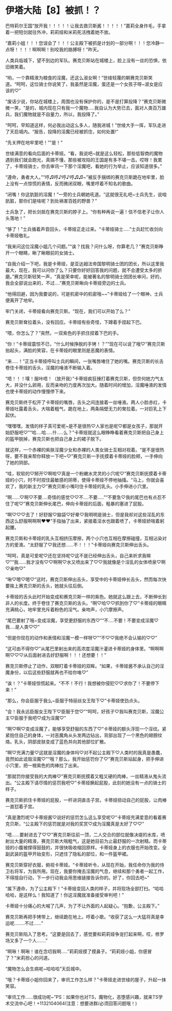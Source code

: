 # 伊塔大陆【8】被抓！？

巴特莉尔王国“放开我！！！！！让我去救贝斯酱！！！！！”嘉莉全身炸毛，手拿着一把短剑就往外冲，莉莉娅和米莉死活拽着她不放。

“嘉莉小姐！！！您误会了！！！公主殿下被抓是计划的一部分啊！！！您冷静一点呀！！！！啊啊啊！别咬我的胳膊呀！”昨天。

人类兵临城下，望不到边的军队。赛克贝斯站在城楼上，脸上没有一丝的恐惧，依旧微笑着。

“哟，一个靠精液为粮食的淫魔，还这么淑女啊！”世绫轻蔑的朝赛克贝斯笑道。“呵呵，这位骑士你说笑了，我虽然是淫魔，蛋还是一个女孩子呀~淑女是应该的♡”

“废话少说，你站在城楼上，周围也没有保护你的，是不是打算投降？”赛克贝斯微微一笑，“是的，城内现在只有我一个魔物…..我自认为大势已去，面对人类百万雄兵，我们魔物就是不自量力，所以，我投降了。”

“呵呵，早知道这样，何必我出动这么多人，随我进城！”世绫大手一挥，军队走进了天启城内。“报告，投降的淫魔已经被抓住，如何处置!”

“先关押在地牢里吧！”“是！”

世绫满意的看向后面的卡蒂娅。“看，我说吧~就是这么轻松，那些低智商的魔物遇到我们就会跑光，真搞不懂，那些被攻陷的王国是有多不堪一击。哎呀！我累了，卡蒂娅骑士，你去审讯一下那个淫魔吧，看她的行为举止，应该知道很多。”

“遵命，勇者大人。”“哼♫哼♪哼♪哼♫♫~”被反手捆绑的赛克贝斯跪在地牢里，脸上没有一点惊慌的表情，反而微闭双眼，嘴里哼着不知名的歌曲。

“闭嘴！你这肮脏的淫魔！”一旁的士兵朝她吼道。“这就很无礼吧~士兵先生，说咱肮脏，那你们是啥呢？到处祸害百姓的野兽？”

士兵急了，把长剑抵在赛克贝斯的脖子上。“你有种再说一遍！信不信老子让你人头落地！”

“够了！”士兵循着声音回头，卡蒂娅正走过来。“卡蒂娅骑士…..”士兵赶忙收剑向卡蒂娅敬礼。

“我来问这位淫魔小姐几个问题。”“诶？找我？问什么呀，你算老几？”赛克贝斯睁开一个眼睛，瞅了瞅眼前的女骑士。

“自我介绍一下吧，我是卡蒂娅，是亚达姆法帝国黎明骑士团的团长，所以这里我最大，现在，我可以问你了么？只要你好好回答我的问题，就不会遭受太多的折磨。”赛克贝斯轻笑一声，“真是荣幸呢，能被著名的黎明骑士团团长审问，好的，我会全部说出来的，不过….”赛克贝斯瞅向卡蒂娅旁边的士兵。

“他得回避，因为我要说的，可是机密中的机密哦~~”卡蒂娅给了一个眼神，士兵便离开了地牢。

牢门关闭，卡蒂娅看向赛克贝斯。“现在，我们可以开始了么？”

赛克贝斯耷拉着头，没有回应。卡蒂娅有些奇怪，下蹲着手捏起下巴。

“喂，你怎么了？”突然，一双紫色的手抓住捏着下巴的手。

“你！”卡蒂娅震惊不已，“什么时候挣脱的手铐！？”“现在可以说了哦♡”赛克贝斯抬起头，满脸的笑容，在卡蒂娅的眼里则是恶魔的表情。

“来…..！”正当卡蒂娅呼叫士兵的瞬间，一张嘴唇堵住了她的嘴。赛克贝斯的长舌卷住卡蒂娅的舌头，淫魔的唾液不断输入着。

“唔！！！噗！服咔唔！（放开我）”卡蒂娅疯狂捶打着赛克贝斯，但奈何她力气太大，并没什么卵用，反而亲吻的力度再次加大。随着时间的增加，淫魔唾液的发情也使卡蒂娅的动作慢慢停下来。

赛克贝斯终于松开了卡蒂娅的嘴唇，舌头之间连接着一丝唾液。两人小脸赤红，卡蒂娅吐露着舌头，大喘着粗气，跪在地上，两条隔壁无力的耷拉着。一对巨乳上下起伏。

“嘿嘿嘿，发情的样子真可爱呢~是不是很热♡人家也是呢♡都是女孩子，那就开始舒服吧♡”“哈….哈…..什…..么？”卡蒂娅就这么眼睁睁看着赛克贝斯把自己身上的盔甲脱掉，赛克贝斯也把自己身上的裙子脱下。

就这样，一个赤裸的紫肤淫魔少女和赤裸的人类女骑士互相对视着。“是不是很热呀，要不我来帮你释放一下吧~♡”赛克贝斯一手抚摸着卡蒂娅的脸颊，一手伸向了她的阴部。

“哇，软软的♡掰开♡啊啦♡真是一个粉嫩水灵灵的小穴呢♡”赛克贝斯抚摸着卡蒂娅的小穴，时不时捏住最敏感的阴蒂，使得卡蒂娅不停地抽搐。“马上，你就会喜欢了，我的新主力♡”赛克贝斯小嘴叼住卡蒂娅的乳头。小手伸进小穴里。

“啊……♡啊♡不要….奇怪的感觉♡♡不….不要…..”“不要急♡我的尾巴也有点忍不住了呢♡”赛克贝斯伸长尾巴，伸向卡蒂娅的后面，粗暴的塞进了屁股。

“啊♡♡♡去了！好舒服♡脑袋♡好晕♡我明明是骑士，但是我却对这些淫乱的东西这么舒服啊啊啊❤❤”手指抽了出来，紧接着淫水也跟着喷了，卡蒂娅娇喘着躬起腰。

赛克贝斯和卡蒂娅的乳头互相挤压摩擦，两个小穴也互相在摩擦碰撞，互相沾染对方的爱液。“太舒服了♡我还想……不！！！”卡蒂娅向赛克贝斯伸出舌头。

“呵呵，真是可爱呢♡还在坚持呢♡这不是已经伸出舌头，自己来祈求我嘛♡”“我……我才没有♡♡啊啊♡水又喷出来了♡♡我就像是个淫乱的女体喷泉♡啊♡亲吻♡”

“啾♡嗯♡嗯♡”这时，赛克贝斯伸出舌头，享受中的卡蒂娅伸长舌头，然而每次快要挨上赛克贝斯的舌头，她就头往后倒。

卡蒂娅的舌头此时开始变成和赛克贝斯一样的紫色。她就这么跟上去，不断伸长到非人的长度。终于卷住了赛克贝斯的舌头。“啊♡哈♡♡抓到你了♡”卡蒂娅的眼睛充满桃心，地牢里充斥着粉色的淫气。亲吻声，小穴摩擦声。

“尾巴要射了哦~变成淫魔，享受更舒服的东西♡”“不….不要！不要变成淫魔♡我….是人类♡♡”

“但是你现在的动作和表情和淫魔一模一样呀♡”“不♡♡我绝不会认输的♡♡”

“这可由不得你♡”从尾巴里射出来的高浓度淫魔汁灌进卡蒂娅的身体里。“啊啊啊啊♡♡♡从后面射进去好舒服啊！！！还想要！！”

赛克贝斯停止了动作，双眼盯着卡蒂娅的双眸。“如果，卡蒂娅酱不承认自己的淫魔身份，以后这些舒服就再也不给你咯♡”

“诶！？”卡蒂娅惊慌起来。“不不！不行！我想被你侵犯♡♡求你了！不要停下来！”

“那么，你会臣服于我么~臣服于特丽丝女王陛下♡”卡蒂娅使劲点头。

“会！我永远臣服女王陛下♡臣服于您♡”“呵呵，好孩子♡我叫赛克贝斯，淫魔公主♡臣服于我吧♡成为淫魔♡”

“啊♡啊♡变成淫魔了，能够享受舒服的东西了♡”卡蒂娅的额头浮现一个淫纹。紧紧抱住自己的身体，一对恶魔角从头发两边钻出，背部出现了一个黑色的翅膀纹烙。乳头，阴部皮肤变成了蓝色并向其他部位扩散。

“啊♡充满力量♡这就是淫魔的身体吗♡对不起公主殿下♡人类时的我真是愚蠢，竟然如此诋毁淫魔♡”“哦？那么，我开始惩罚你了♡”赛克贝斯站起身，把手伸进小穴里，把一根紫色的肉棒拉了出来。

“那就罚你接受我的大肉棒♡”赛克贝斯抚摸着又粗又硬的肉棒，一丝精液从鬼头流出。“公主殿下请尽情的惩罚我吧♡”卡蒂娅撅起屁股，此刻的她没有一点的骑士的样子。

赛克贝斯抓住卡蒂娅的屁股，一杆进洞直击子宫。卡蒂娅扭动自己的屁股，让肉棒一直怼着子宫。

“真是激烈呢♡卡蒂娅酱♡说好的惩罚怎么这么享受呢♡”卡蒂娅充满爱意的看着赛克贝斯，“公主殿下的惩罚就是对我的奖赏♡成为淫魔真是太好了♡♡”

“唔……要射进去了♡♡”赛克贝斯往前一顶，二人交合的部位就像决堤的水库，喷射出大量的精液，赛克贝斯大喘粗气，这是她目前为止最舒服的一次射精。而卡蒂娅的小腹被撑得鼓鼓的，并很快吸收缩回原样。卡蒂娅身上的衣服也开始改变。全副武装的盔甲开始变形，只遮住了隐私的部位，和一件盔甲裙。

赛克贝斯穿好衣服，俯视卡蒂娅。“卡蒂娅听令，从现在开始，我任命你为我的侍卫右将军，为我所用。现在，我要你掩去淫魔的气息，继续和那个勇者一起工作，不得擅自行动，下一步行动我会用思维链接告诉你的。好了，你回去吧~”

“属下遵命，为了公主殿下！”卡蒂娅变回人类的样子，并将现场全部打扫。“哈哈哈哈，是这样么！我知道了！你这淫魔就准备接受审判吧！”

卡蒂娅十分痛心的大喊了几声，为了不让外面的人起疑心。“抱歉，公主殿下。”

赛克贝斯再把手铐带上，继续跪在地上。哼着小歌。“收获了这么一大猛将真是幸运呢……..不过……”

赛克贝斯陷入了思考。“这要是回去了，感觉要和莉莉娅争宠打起来啊，哎，修罗场又多了一个人…….”

“啊啾！啊啾！谁在念叨我啊…..”莉莉娅摸了摸鼻子。“莉莉娅小姐，你感冒了？”米莉担心的问道。

“魔物怎么会生病呢~哈哈哈”天启城中。

“哦？卡蒂娅小姐你回来了，审讯工作怎么样？”卡蒂娅走进世绫的屋子，升起一抹笑容。

“审讯工作……很成功呢~”PS：如果你也对TS，魔物化，恶堕感兴趣，就来TS学术交流中心吧！+1132104064(注意：想要进群/必须回答问题哦！)

